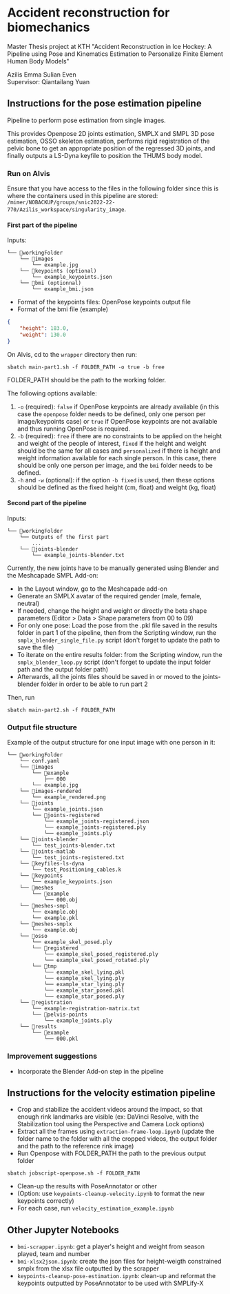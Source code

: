 # Accident reconstruction for biomechanics

Master Thesis project at KTH "Accident Reconstruction in Ice
Hockey: A Pipeline using Pose and Kinematics Estimation to Personalize Finite Element Human Body Models"

Azilis Emma Sulian Even \
Supervisor: Qiantailang Yuan

## Instructions for the pose estimation pipeline

Pipeline to perform pose estimation from single images. 

This provides Openpose 2D joints estimation, SMPLX and SMPL 3D pose estimation, OSSO skeleton  estimation, performs rigid registration of the pelvic bone to get an appropriate position of the regressed 3D joints, and finally outputs a LS-Dyna keyfile to position the THUMS body model.

### Run on Alvis

Ensure that you have access to the files in the following folder since this is where the containers used in this pipeline are stored:
`/mimer/NOBACKUP/groups/snic2022-22-770/Azilis_workspace/singularity_image`.

#### First part of the pipeline

Inputs:
```
└── 📁workingFolder
    └── 📁images
        └── example.jpg
    └── 📁keypoints (optional)
        └── example_keypoints.json
    └── 📁bmi (optionnal)
        └── example_bmi.json
```

- Format of the keypoints files: OpenPose keypoints output file
- Format of the bmi file (example)
```json
{
    "height": 183.0,
    "weight": 130.0
}
```

On Alvis, cd to the `wrapper` directory then run:

```Shell
sbatch main-part1.sh -f FOLDER_PATH -o true -b free
```

FOLDER_PATH should be the path to the working folder.

The following options available:
1. `-o` (required): `false` if OpenPose keypoints are already available (in this case the `openpose` folder needs to be defined, only one person per image/keypoints case) or `true` if OpenPose keypoints are not available and thus running OpenPose is required.
2. `-b` (required): `free` if there are no constraints to be applied on the height and weight of the people of interest, `fixed` if the height and weight should be the same for all cases and `personalized` if there is height and weight information available for each single person. In this case, there should be only one person per image, and the `bmi` folder needs to be defined. 
3. `-h` and `-w` (optional): if the option `-b fixed` is used, then these options should be defined as the fixed height (cm, float) and weight (kg, float)

#### Second part of the pipeline

Inputs:
```
└── 📁workingFolder
    └── Outputs of the first part
        ... 
    └── 📁joints-blender
        └── example_joints-blender.txt
```

Currently, the new joints have to be manually generated using Blender and the Meshcapade SMPL Add-on:
- In the Layout window, go to the Meshcapade add-on
- Generate an SMPLX avatar of the required gender (male, female, neutral)
- If needed, change the height and weight or directly the beta shape parameters (Editor > Data > Shape parameters from 00 to 09)
- For only one pose: Load the pose from the .pkl file saved in the results folder in part 1 of the pipeline, then from the Scripting window, run the `smplx_blender_single_file.py` script (don't forget to update the path to save the file)
- To iterate on the entire results folder: from the Scripting window, run the `smplx_blender_loop.py` script (don't forget to update the input folder path and the output folder path)
- Afterwards, all the joints files should be saved in or moved to the joints-blender folder in order to be able to run part 2

Then, run
```Shell
sbatch main-part2.sh -f FOLDER_PATH
```

### Output file structure

Example of the output structure for one input image with one person in it:
```
└── 📁workingFolder
    └── conf.yaml
    └── 📁images
        └── 📁example
            ├── 000
        └── example.jpg
    └── 📁images-rendered
        └── example_rendered.png
    └── 📁joints
        └── example_joints.json
        └── 📁joints-registered
            └── example_joints-registered.json
            └── example_joints-registered.ply
            └── example_joints.ply
    └── 📁joints-blender
        └── test_joints-blender.txt
    └── 📁joints-matlab
        └── test_joints-registered.txt
    └── 📁keyfiles-ls-dyna
        └── test_Positioning_cables.k
    └── 📁keypoints
        └── example_keypoints.json
    └── 📁meshes
        └── 📁example
            └── 000.obj
    └── 📁meshes-smpl
        └── example.obj
        └── example.pkl
    └── 📁meshes-smplx
        └── example.obj
    └── 📁osso
        └── example_skel_posed.ply
        └── 📁registered
            └── example_skel_posed_registered.ply
            └── example_skel_posed_rotated.ply
        └── 📁tmp
            └── example_skel_lying.pkl
            └── example_skel_lying.ply
            └── example_star_lying.ply
            └── example_star_posed.pkl
            └── example_star_posed.ply
    └── 📁registration
        └── example-registration-matrix.txt
        └── 📁pelvis-points
            └── example_joints.ply
    └── 📁results
        └── 📁example
            └── 000.pkl
```

### Improvement suggestions

- Incorporate the Blender Add-on step in the pipeline


## Instructions for the velocity estimation pipeline

- Crop and stabilize the accident videos around the impact, so that enough rink landmarks are visible (ex: DaVinci Resolve, with  the Stabilization tool using the Perspective and Camera Lock options)
- Extract all the frames using `extraction-frame-loop.ipynb` (update the folder name to the folder with all the cropped videos, the output folder and the path to the reference rink image)
- Run Openpose with FOLDER_PATH the path to the previous output folder
```Shell
sbatch jobscript-openpose.sh -f FOLDER_PATH
```
- Clean-up the results with PoseAnnotator or other
- (Option: use `keypoints-cleanup-velocity.ipynb` to format the new keypoints correctly)
- For each case, run `velocity_estimation_example.ipynb`

## Other Jupyter Notebooks

- `bmi-scrapper.ipynb`: get a player's height and weight from season played, team and number
- `bmi-xlsx2json.ipynb`: create the json files for height-weigth constrained smplx from the xlsx file outputted by the scrapper
- `keypoints-cleanup-pose-estimation.ipynb`: clean-up and reformat the keypoints outputted by PoseAnnotator to be used with SMPLify-X